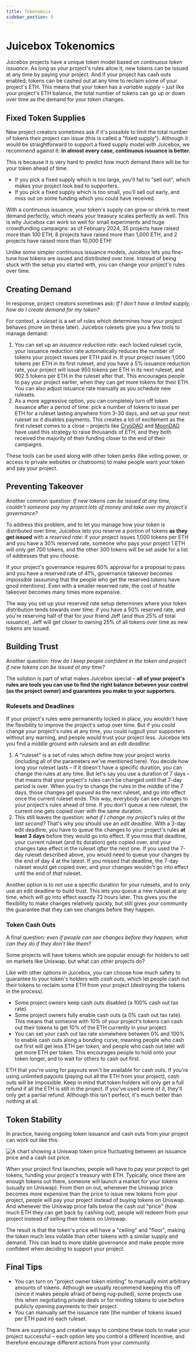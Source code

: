 ```yaml
---
title: Tokenomics
sidebar_postion: 5
---
```


# Juicebox Tokenomics

Juicebox projects have a unique token model based on *continuous token issuance*. As long as your project's rules allow it, new tokens can be issued at any time by paying your project. And if your project has cash outs enabled, tokens can be cashed out at any time to reclaim some of your project's ETH. This means that your token has a *variable supply* – just like your project's ETH balance, the total number of tokens can go up or down over time as the demand for your token changes.

## Fixed Token Supplies

New project creators sometimes ask if it's possible to limit the total number of tokens their project can issue (this is called a "fixed supply"). Although it would be straightforward to support a fixed supply model with Juicebox, we recommend against it: **in almost every case, continuous issuance is better.**

This is because it is very hard to predict how much demand there will be for your token ahead of time:
- If you pick a fixed supply which is too large, you'll fail to "sell out", which makes your project look bad to supporters.
- If you pick a fixed supply which is too small, you'll sell out early, and miss out on some funding which you could have received.

With a continuous issuance, your token's supply can grow or shrink to meet demand perfectly, which means your treasury scales perfectly as well. This is why Juicebox can work so well for small experiments and huge crowdfunding campaigns: as of February 2024, 35 projects have raised more than 100 ETH, 8 projects have raised more than 1,000 ETH, and 2 projects have raised more than 10,000 ETH!

Unlike some simpler continuous issuance models, Juicebox lets you fine-tune how tokens are issued and distributed over time. Instead of being stuck with the setup you started with, you can change your project's rules over time.

## Creating Demand

In response, project creators sometimes ask: *If I don't have a limited supply, how do I create demand for my token?*

For context, a *ruleset* is a set of rules which determines how your project behaves (more on these later). Juicebox rulesets give you a few tools to manage demand:

1. You can set up an *issuance reduction rate*: each locked ruleset cycle, your issuance reduction rate automatically reduces the number of tokens your project issues per ETH paid in. If your project issues 1,000 tokens per ETH in its first ruleset, and you have a 5% issuance reduction rate, your project will issue 950 tokens per ETH in its next ruleset, and 902.5 tokens per ETH in the ruleset after that. This encourages people to pay your project earlier, when they can get more tokens for their ETH. You can also adjust issuance rate manually as you schedule new rulesets.
2. As a more aggressive option, you can completely turn off token issuance after a period of time: pick a number of tokens to issue per ETH for a ruleset lasting anywhere from 3-30 days, and set up your next ruleset so it disables payments. This creates a lot of excitement as the first ruleset comes to a close – projects like [CryoDAO](https://juicebox.money/@cryodao) and [MoonDAO](https://juicebox.money/p/moondao) have used this strategy to raise thousands of ETH, and they both received the majority of their funding closer to the end of their campaigns.

These tools can be used along with other token perks (like voting power, or access to private websites or chatrooms) to make people want your token and pay your project.

## Preventing Takeover

Another common question: *If new tokens can be issued at any time, couldn't someone pay my project lots of money and take over my project's governance?*

To address this problem, and to let you manage how your token is distributed over time, Juicebox lets you reserve a portion of tokens **as they get issued** with a *reserved rate*: if your project issues 1,000 tokens per ETH and you have a 30% reserved rate, someone who pays your project 1 ETH will only get 700 tokens, and the other 300 tokens will be set aside for a list of addresses that you choose.

If your project's governance requires 60% approval for a proposal to pass and you have a reserved rate of 41%, governance takeover becomes *impossible* (assuming that the people who get the reserved tokens have good intentions). Even with a smaller reserved rate, the cost of hostile takeover becomes many times more expensive.

The way you set up your reserved rate setup determines where your token distribution tends towards over time: if you have a 50% reserved rate, and you're reserving half of that for your friend Jeff (and thus 25% of total issuance), Jeff will get closer to owning 25% of all tokens over time as new tokens are issued.

## Building Trust

Another question: *How do I keep people confident in the token and project if new tokens can be issued at any time?*

The solution is part of what makes Juicebox special – **all of your project's rules are tools you can use to find the right balance between your control (as the project owner) and guarantees you make to your supporters.**

### Rulesets and Deadlines

If your project's rules were permanently locked in place, you wouldn't have the flexibility to improve the project's setup over time. But if you could change your project's rules at any time, you could rugpull your supporters without any warning, and people would trust your project less. Juicebox lets you find a middle ground with *rulesets* and an *edit deadline*:

1. A "ruleset" is a set of rules which define how your project works (including all of the parameters we've mentioned here). You decide how long your ruleset lasts – if it doesn't have a specific duration, you can change the rules at any time. But let's say you use a duration of 7 days – that means that your project's rules can't be changed until that 7-day period is over. When you try to change the rules in the middle of the 7 days, those changes get *queued* as the next ruleset, and go into effect once the current ruleset ends. This way, everybody can see changes to your project's rules ahead of time. If you don't queue a new ruleset, the current one gets copied over with the same duration.
2. This still leaves the question: *what if I change my project's rules at the last second?* That's why you should use an *edit deadline*. With a 3-day edit deadline, you have to queue the changes to your project's rules **at least 3 days** before they would go into effect. If you miss that deadline, your current ruleset (and its duration) gets copied over, and your changes take effect in the ruleset *after* the next one. If you used the 7-day ruleset described above, you would need to queue your changes by the end of day 4 at the latest. If you missed that deadline, the 7-day ruleset would get copied over, and your changes wouldn't go into effect until the end of *that* ruleset.

Another option is to not use a specific duration for your rulesets, and to only use an edit deadline to build trust. This lets you queue a new ruleset at any time, which will go into effect exactly 72 hours later. This gives you the flexibility to make changes relatively quickly, but still gives your community the guarantee that they can see changes before they happen.

### Token Cash Outs

A final question: *even if people can see changes before they happen, what can they do if they don't like them?*

Some projects will have tokens which are popular enough for holders to sell on markets like Uniswap, but what can other projects do?

Like with other options in Juicebox, you can choose how much safety to guarantee to your token's holders with *cash outs*, which let people cash out their tokens to reclaim some ETH from your project (destroying the tokens in the process).

- Some project owners keep cash outs disabled (a 100% cash out tax rate).
- Some project owners fully enable cash outs (a 0% cash out tax rate). This means that someone with 10% of your project's tokens can cash out their tokens to get 10% of the ETH currently in your project.
- You can set your cash out tax rate somewhere between 0% and 100% to enable cash outs along a bonding curve, meaning people who cash out first will get less ETH per token, and people who cash out later will get more ETH per token. This encourages people to hold onto your token longer, and to wait for others to cash out first.

ETH that you're using for payouts won't be available for cash outs. If you're using unlimited payouts (paying out all the ETH from your project), cash outs will be impossible. Keep in mind that token holders will only get a full refund if all the ETH is still in the project. If you've used some of it, they'll only get a partial refund. Although this isn't perfect, it's much better than nothing at all.

## Token Stability

In practice, having ongoing token issuance and cash outs from your project can work out like this:

![A chart showing a Uniswap token price fluctuating between an issuance price and a cash out price.](token-price.png)

When your project first launches, people will have to pay your project to get tokens, funding your project's treasury with ETH. Typically, once there are enough tokens out there, someone will launch a market for your tokens (usually on Uniswap). From then on out, whenever the Uniswap price becomes more expensive than the price to issue new tokens from your project, people will pay your project instead of buying tokens on Uniswap. And whenever the Uniswap price falls below the cash out "price" (how much ETH they can get back by cashing out), people will redeem from your project instead of selling their tokens on Uniswap.

The result is that the token's price will have a "ceiling" and "floor", making the token much less volatile than other tokens with a similar supply and demand. This can lead to more stable governance and make people more confident when deciding to support your project.

## Final Tips

- You can turn on "project owner token minting" to manually mint arbitrary amounts of tokens. Although we usually recommend keeping this off (since it makes people afraid of being rug-pulled), some projects use this when negotiating private deals or for minting tokens to use before publicly opening payments to their project.
- You can manually set the issuance rate (the number of tokens issued per ETH paid in) each ruleset.

There are surprising and creative ways to combine these tools to make your project successful – each option lets you control a different incentive, and therefore encourage different actions from your community.
